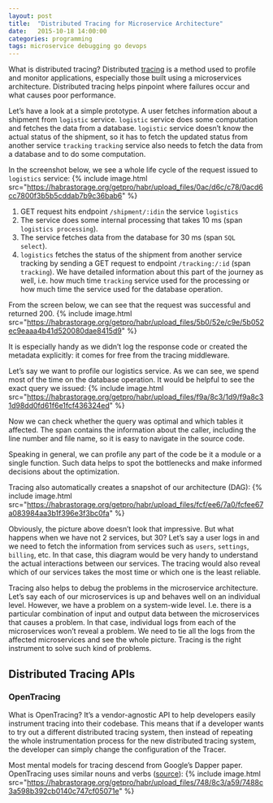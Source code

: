 ```yaml
---
layout: post
title:  "Distributed Tracing for Microservice Architecture"
date:   2015-10-18 14:00:00
categories: programming
tags: microservice debugging go devops
---
```

What is distributed tracing? Distributed [tracing](https://opentracing.io/docs/overview/what-is-tracing/) is a method used to profile and monitor applications, especially those built using a microservices architecture. Distributed tracing helps pinpoint where failures occur and what causes poor performance.

Let’s have a look at a simple prototype. A user fetches information about a shipment from `logistic` service. `logistic` service does some computation and fetches the data from a database. `logistic` service doesn’t know the actual status of the shipment, so it has to fetch the updated status from another service `tracking` `tracking` service also needs to fetch the data from a database and to do some computation.

In the screenshot below, we see a whole life cycle of the request issued to `logistics` service:
{% include image.html src="https://habrastorage.org/getpro/habr/upload_files/0ac/d6c/c78/0acd6cc7800f3b5b5cddab7b9c36bab6" %}

1. GET request hits endpoint `/shipment/:idin` the service `logistics`
2. The service does some internal processing that takes 10 ms (span `logistics processing`).
3. The service fetches data from the database for 30 ms (span `SQL select`).
4. `logistics` fetches the status of the shipment from another service tracking by sending a GET request to endpoint `/tracking:/:id` (span `tracking`). We have detailed information about this part of the journey as well, i.e. how much time `tracking` service used for the processing or how much time the service used for the database operation.

From the screen below, we can see that the request was successful and returned 200.
{% include image.html src="https://habrastorage.org/getpro/habr/upload_files/5b0/52e/c9e/5b052ec9eaaa4b41d520080dae8415d9" %}

It is especially handy as we didn’t log the response code or created the metadata explicitly: it comes for free from the tracing middleware.

Let’s say we want to profile our logistics service. As we can see, we spend most of the time on the database operation. It would be helpful to see the exact query we issued:
{% include image.html src="https://habrastorage.org/getpro/habr/upload_files/f9a/8c3/1d9/f9a8c31d98dd0fd61f6e1fcf436324ed" %}

Now we can check whether the query was optimal and which tables it affected. The span contains the information about the caller, including the line number and file name, so it is easy to navigate in the source code.

Speaking in general, we can profile any part of the code be it a module or a single function. Such data helps to spot the bottlenecks and make informed decisions about the optimization.

Tracing also automatically creates a snapshot of our architecture (DAG):
{% include image.html src="https://habrastorage.org/getpro/habr/upload_files/fcf/ee6/7a0/fcfee67a083984aa3b1f396e3f3bc0fa" %}

Obviously, the picture above doesn’t look that impressive. But what happens when we have not 2 services, but 30? Let’s say a user logs in and we need to fetch the information from services such as `users`, `settings`, `billing`, etc. In that case, this diagram would be very handy to understand the actual interactions between our services. The tracing would also reveal which of our services takes the most time or which one is the least reliable.

Tracing also helps to debug the problems in the microservice architecture. Let’s say each of our microservices is up and behaves well on an individual level. However, we have a problem on a system-wide level. I.e. there is a particular combination of input and output data between the microservices that causes a problem. In that case, individual logs from each of the microservices won’t reveal a problem. We need to tie all the logs from the affected microservices and see the whole picture. Tracing is the right instrument to solve such kind of problems.

## Distributed Tracing APIs

### OpenTracing

What is OpenTracing? It’s a vendor-agnostic API to help developers easily instrument tracing into their codebase. This means that if a developer wants to try out a different distributed tracing system, then instead of repeating the whole instrumentation process for the new distributed tracing system, the developer can simply change the configuration of the Tracer.

Most mental models for tracing descend from Google’s Dapper paper. OpenTracing uses similar nouns and verbs ([source](https://opentracing.io/docs/overview/)):
{% include image.html src="https://habrastorage.org/getpro/habr/upload_files/748/8c3/a59/7488c3a598b392cb0140c747cf05071e" %}
